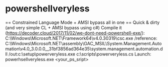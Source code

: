# powershellveryless
== Constrained Language Mode + AMSI bypass all in one ==
Quick & dirty (and very simple CL + AMSI bypass using c#)
Compile it (https://decoder.cloud/2017/11/02/we-dont-need-powershell-exe/): 
C:\Windows\Microsoft.NET\Framework64\v4.0.30319\csc.exe /reference: C:\Windows\Microsoft.NET\assembly\GAC_MSIL\System.Management.Automation\v4.0_3.0.0.0__31bf3856ad364e35\system.management.automation.dll 
/out:c:\setup\powerveryless.exe c:\scripts\powerveryless.cs
 Launch: powerhsellveryless.exe <your_ps_sript>

